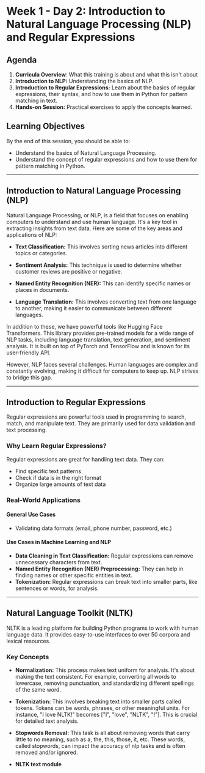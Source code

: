 # Week 1 - Day 2: Introduction to Natural Language Processing (NLP) and Regular Expressions

## Agenda
1. **Curricula Overview**: What this training is about and what this isn't about 
2. **Introduction to NLP:** Understanding the basics of NLP.
3. **Introduction to Regular Expressions:** Learn about the basics of regular expressions, their syntax, and how to use them in Python for pattern matching in text.
4. **Hands-on Session:** Practical exercises to apply the concepts learned.

## Learning Objectives

By the end of this session, you should be able to:

- Understand the basics of Natural Language Processing.
- Understand the concept of regular expressions and how to use them for pattern matching in Python.

---

## Introduction to Natural Language Processing (NLP)
Natural Language Processing, or NLP, is a field that focuses on enabling computers to understand and use human language. It's a key tool in extracting insights from text data. Here are some of the key areas and applications of NLP:

- **Text Classification:** This involves sorting news articles into different topics or categories.

- **Sentiment Analysis:** This technique is used to determine whether customer reviews are positive or negative.

- **Named Entity Recognition (NER):** This can identify specific names or places in documents.

- **Language Translation:** This involves converting text from one language to another, making it easier to communicate between different languages.

In addition to these, we have powerful tools like Hugging Face Transformers. This library provides pre-trained models for a wide range of NLP tasks, including language translation, text generation, and sentiment analysis. It is built on top of PyTorch and TensorFlow and is known for its user-friendly API.

However, NLP faces several challenges. Human languages are complex and constantly evolving, making it difficult for computers to keep up. NLP strives to bridge this gap.

---

## Introduction to Regular Expressions

Regular expressions are powerful tools used in programming to search, match, and manipulate text. They are primarily used for data validation and text processing.

### Why Learn Regular Expressions?

Regular expressions are great for handling text data. They can:

- Find specific text patterns
- Check if data is in the right format
- Organize large amounts of text data

### Real-World Applications

#### General Use Cases

- Validating data formats (email, phone number, password, etc.)

#### Use Cases in Machine Learning and NLP

- **Data Cleaning in Text Classification:** Regular expressions can remove unnecessary characters from text.
- **Named Entity Recognition (NER) Preprocessing:** They can help in finding names or other specific entities in text.
- **Tokenization:** Regular expressions can break text into smaller parts, like sentences or words, for analysis.

---

## Natural Language Toolkit (NLTK)

NLTK is a leading platform for building Python programs to work with human language data. It provides easy-to-use interfaces to over 50 corpora and lexical resources.

### Key Concepts

- **Normalization:** This process makes text uniform for analysis. It's about making the text consistent. For example, converting all words to lowercase, removing punctuation, and standardizing different spellings of the same word.

- **Tokenization:** This involves breaking text into smaller parts called tokens. Tokens can be words, phrases, or other meaningful units. For instance, "I love NLTK!" becomes ["I", "love", "NLTK", "!"]. This is crucial for detailed text analysis.

- **Stopwords Removal:** This task is all about removing words that carry little to no meaning, such as a, the, this, those, it, etc. These words, called stopwords, can impact the accuracy of nlp tasks and is often removed and/or ignored.

- **NLTK text module**
